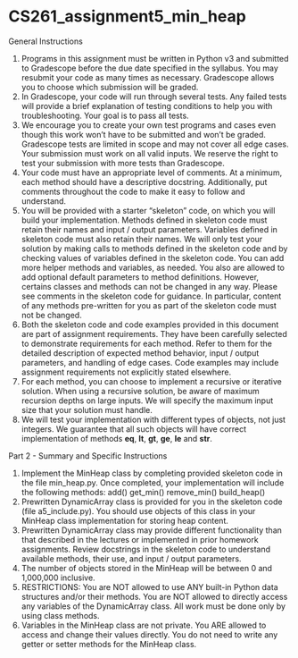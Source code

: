 # CS261_assignment5_min_heap

General Instructions
1. Programs in this assignment must be written in Python v3 and submitted to
Gradescope before the due date specified in the syllabus. You may resubmit your
code as many times as necessary. Gradescope allows you to choose which
submission will be graded.
2. In Gradescope, your code will run through several tests. Any failed tests will provide
a brief explanation of testing conditions to help you with troubleshooting. Your goal
is to pass all tests.
3. We encourage you to create your own test programs and cases even though this
work won’t have to be submitted and won’t be graded. Gradescope tests are limited
in scope and may not cover all edge cases. Your submission must work on all valid
inputs. We reserve the right to test your submission with more tests than
Gradescope.
4. Your code must have an appropriate level of comments. At a minimum, each method
should have a descriptive docstring. Additionally, put comments throughout the code
to make it easy to follow and understand.
5. You will be provided with a starter “skeleton” code, on which you will build your
implementation. Methods defined in skeleton code must retain their names and input
/ output parameters. Variables defined in skeleton code must also retain their
names. We will only test your solution by making calls to methods defined in the
skeleton code and by checking values of variables defined in the skeleton code.
You can add more helper methods and variables, as needed. You also are allowed to
add optional default parameters to method definitions.
However, certains classes and methods can not be changed in any way. Please see
comments in the skeleton code for guidance. In particular, content of any methods
pre-written for you as part of the skeleton code must not be changed.
6. Both the skeleton code and code examples provided in this document are part of
assignment requirements. They have been carefully selected to demonstrate
requirements for each method. Refer to them for the detailed description of expected
method behavior, input / output parameters, and handling of edge cases. Code
examples may include assignment requirements not explicitly stated elsewhere.
7. For each method, you can choose to implement a recursive or iterative solution.
When using a recursive solution, be aware of maximum recursion depths on large
inputs. We will specify the maximum input size that your solution must handle.
8. We will test your implementation with different types of objects, not just integers.
We guarantee that all such objects will have correct implementation of methods
__eq__, __lt__, __gt__, __ge__, __le__ and __str__.

Part 2 - Summary and Specific Instructions
1. Implement the MinHeap class by completing provided skeleton code in the file
min_heap.py. Once completed, your implementation will include the following
methods:
add()
get_min()
remove_min()
build_heap()
2. Prewritten DynamicArray class is provided for you in the skeleton code (file
a5_include.py). You should use objects of this class in your MinHeap class
implementation for storing heap content.
3. Prewritten DynamicArray class may provide different functionality than that
described in the lectures or implemented in prior homework assignments. Review
docstrings in the skeleton code to understand available methods, their use, and input
/ output parameters.
4. The number of objects stored in the MinHeap will be between 0 and 1,000,000
inclusive.
5. RESTRICTIONS: You are NOT allowed to use ANY built-in Python data structures
and/or their methods.
You are NOT allowed to directly access any variables of the DynamicArray class. All
work must be done only by using class methods.
6. Variables in the MinHeap class are not private. You ARE allowed to access and
change their values directly. You do not need to write any getter or setter methods
for the MinHeap class.
